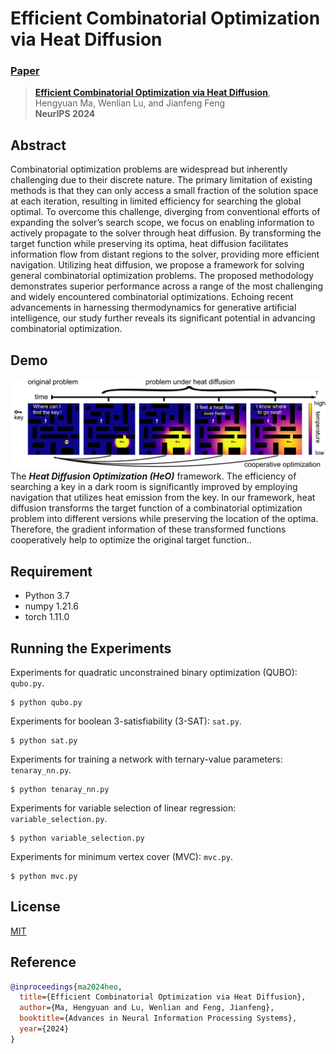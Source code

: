 # Efficient Combinatorial Optimization via Heat Diffusion
###  [Paper](https://arxiv.org/abs/2403.08757)
> [**Efficient Combinatorial Optimization via Heat Diffusion**](https://arxiv.org/abs/2403.08757),            
> Hengyuan Ma, Wenlian Lu, and Jianfeng Feng   
> **NeurIPS 2024**

## Abstract
Combinatorial optimization problems are widespread but inherently challenging due to their discrete nature. The primary limitation of existing methods is that they can only access a small fraction of the solution space at each iteration, resulting in limited efficiency for searching the global optimal. To overcome this challenge, diverging from conventional efforts of expanding the solver’s search scope, we focus on enabling information to actively propagate to the solver through heat diffusion. By transforming the target function while preserving its optima, heat diffusion facilitates information flow from distant regions to the solver, providing more efficient navigation. Utilizing heat diffusion, we propose a framework for solving general combinatorial optimization problems. The proposed methodology demonstrates superior performance across a range of the most challenging and widely encountered combinatorial optimizations. Echoing recent advancements in harnessing thermodynamics for generative artificial intelligence, our study further reveals its significant potential in advancing combinatorial optimization.

## Demo
![demo](src/demo.jpg)
The ***Heat Diffusion Optimization (HeO)*** framework. The efficiency of searching a key in a dark room is significantly improved by employing navigation that utilizes heat emission from the key. In our framework, heat diffusion transforms the target function of a combinatorial optimization problem into different versions while preserving the location of the optima. Therefore, the gradient information of these transformed functions cooperatively help to optimize the original target function..

## Requirement
- Python 3.7
- numpy 1.21.6
- torch 1.11.0


## Running the Experiments

Experiments for quadratic unconstrained binary optimization (QUBO): `qubo.py`.
```
$ python qubo.py
```

Experiments for boolean 3-satisfiability (3-SAT): `sat.py`.
```
$ python sat.py
```

Experiments for training a network with ternary-value parameters: `tenaray_nn.py`.
```
$ python tenaray_nn.py
```

Experiments for variable selection of linear regression: `variable_selection.py`.
```
$ python variable_selection.py
```

Experiments for minimum vertex cover (MVC): `mvc.py`.
```
$ python mvc.py
```

## License

[MIT](LICENSE)
## Reference

```bibtex
@inproceedings{ma2024heo,
  title={Efficient Combinatorial Optimization via Heat Diffusion},
  author={Ma, Hengyuan and Lu, Wenlian and Feng, Jianfeng},
  booktitle={Advances in Neural Information Processing Systems},
  year={2024}
}
```